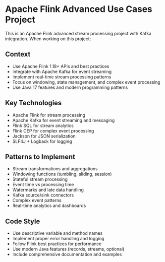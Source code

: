 <!-- Use this file to provide workspace-specific custom instructions to Copilot. For more details, visit https://code.visualstudio.com/docs/copilot/copilot-customization#_use-a-githubcopilotinstructionsmd-file -->

# Apache Flink Advanced Use Cases Project

This is an Apache Flink advanced stream processing project with Kafka integration. When working on this project:

## Context
- Use Apache Flink 1.18+ APIs and best practices
- Integrate with Apache Kafka for event streaming
- Implement real-time stream processing patterns
- Focus on windowing, state management, and complex event processing
- Use Java 17 features and modern programming patterns

## Key Technologies
- Apache Flink for stream processing
- Apache Kafka for event streaming and messaging
- Flink SQL for stream analytics
- Flink CEP for complex event processing
- Jackson for JSON serialization
- SLF4J + Logback for logging

## Patterns to Implement
- Stream transformations and aggregations
- Windowing functions (tumbling, sliding, session)
- Stateful stream processing
- Event time vs processing time
- Watermarks and late data handling
- Kafka source/sink connectors
- Complex event patterns
- Real-time analytics and dashboards

## Code Style
- Use descriptive variable and method names
- Implement proper error handling and logging
- Follow Flink best practices for performance
- Use modern Java features (records, streams, optional)
- Include comprehensive documentation and examples
